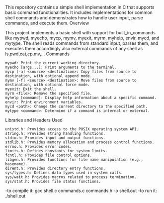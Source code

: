 This repository contains a simple shell implementation in C that supports basic command functionalities. It includes implementations for common shell commands and demonstrates how to handle user input, parse commands, and execute them.
Overview

This project implements a basic shell with support for built_in_commands like mypwd, myecho, mycp, mymv, myexit, myrm, myhelp, envir, mycd, and mytype. The shell reads commands from standard input, parses them, and executes them accordingly also external commands of any shell as ls,pwd,cat,cp,mv,...
Commands

    mypwd: Print the current working directory.
    myecho [args...]: Print arguments to the terminal.
    mycp [-a] <source> <destination>: Copy files from source to destination, with optional append mode.
    mymv [-f] <source> <destination>: Move files from source to destination, with optional force mode.
    myexit: Exit the shell.
    myrm <file>: Remove the specified file.
    myhelp [command]: Display help information about a specific command.
    envir: Print environment variables.
    mycd <path>: Change the current directory to the specified path.
    mytype <command>: Determine if a command is internal or external.

Libraries and Headers Used

    unistd.h: Provides access to the POSIX operating system API.
    string.h: Provides string handling functions.
    stdio.h: Provides input and output functions.
    stdlib.h: Provides memory allocation and process control functions.
    errno.h: Provides error codes.
    limits.h: Defines constants for system limits.
    fcntl.h: Provides file control options.
    libgen.h: Provides functions for file name manipulation (e.g., basename).
    dirent.h: Provides directory entry functions.
    sys/types.h: Defines data types used in system calls.
    sys/wait.h: Provides macros related to process termination.
    sys/stat.h: Provides file status functions.


-to compile it:    gcc shell.c commands.c commands.h -o shell.out
-to run it:        ./shell.out

